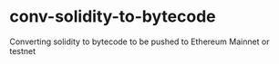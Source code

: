 # conv-solidity-to-bytecode
Converting solidity to bytecode to be pushed to Ethereum Mainnet or testnet
